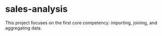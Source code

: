 # sales-analysis
This project focuses on the first core competency: importing, joining, and aggregating data.
